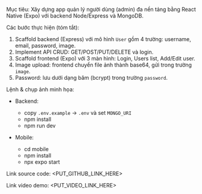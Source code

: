 Mục tiêu: Xây dựng app quản lý người dùng (admin) đa nền tảng bằng React Native (Expo) với backend Node/Express và MongoDB.

Các bước thực hiện (tóm tắt):
1. Scaffold backend (Express) với mô hình `User` gồm 4 trường: username, email, password, image.
2. Implement API CRUD: GET/POST/PUT/DELETE và login.
3. Scaffold frontend (Expo) với 3 màn hình: Login, Users list, Add/Edit user.
4. Image upload: frontend chuyển file ảnh thành base64, gửi trong trường `image`.
5. Password: lưu dưới dạng băm (bcrypt) trong trường `password`.

Lệnh & chụp ảnh minh họa:
- Backend:
  - copy `.env.example` -> `.env` và set `MONGO_URI`
  - npm install
  - npm run dev

- Mobile:
  - cd mobile
  - npm install
  - npx expo start

Link source code: <PUT_GITHUB_LINK_HERE>

Link video demo: <PUT_VIDEO_LINK_HERE>


